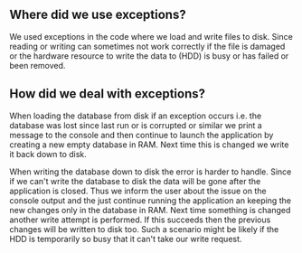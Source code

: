 ## Where did we use exceptions?

We used exceptions in the code where we load and write files to disk. Since reading or writing can sometimes not work correctly if the file is damaged or the hardware resource to write the data to (HDD) is busy or has failed or been removed.

## How did we deal with exceptions?

When loading the database from disk if an exception occurs i.e. the database was lost since last run or is corrupted or similar we print a message to the console and then continue to launch the application by creating a new empty database in RAM. Next time this is changed we write it back down to disk.

When writing the database down to disk the error is harder to handle. Since if we can't write the database to disk the data will be gone after the application is closed. Thus we inform the user about the issue on the console output and the just continue running the application an keeping the new changes only in the database in RAM. Next time something is changed another write attempt is performed. If this succeeds then the previous changes will be written to disk too. Such a scenario might be likely if the HDD is temporarily so busy that it can't take our write request. 
